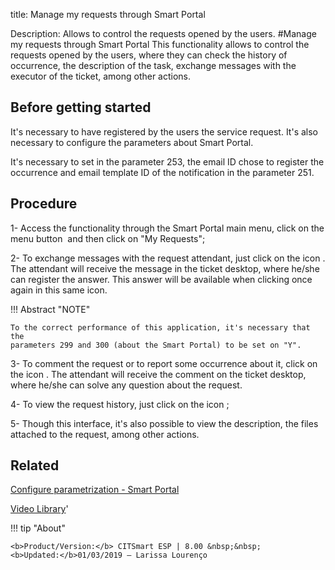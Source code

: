 title: Manage my requests through Smart Portal

Description: Allows to control the requests opened by the users.
#Manage my requests through Smart Portal
This functionality allows to control the requests opened by the users, where they can check the history of occurrence, the description of the task, exchange messages with the executor of the ticket, among other actions.

Before getting started
--------------------------

It's necessary to have registered by the users the service request. It's also
necessary to configure the parameters about Smart Portal.

It's necessary to set in the parameter 253, the email ID chose to register the
occurrence and email template ID of the notification in the parameter 251.

Procedure
-------------

1-  Access the functionality through the Smart Portal main menu, click on the
    menu button  and then click on "My Requests";

2-  To exchange messages with the request attendant, just click on the icon .
    The attendant will receive the message in the ticket desktop, where he/she
    can register the answer. This answer will be available when clicking once
    again in this same icon.

!!! Abstract "NOTE"  

    To the correct performance of this application, it's necessary that the
    parameters 299 and 300 (about the Smart Portal) to be set on "Y".

3-  To comment the request or to report some occurrence about it, click on the
    icon . The attendant will receive the comment on the ticket desktop, where
    he/she can solve any question about the request.

4-  To view the request history, just click on the icon ;

5-  Though this interface, it's also possible to view the description, the files
    attached to the request, among other actions.

Related
-----------

[Configure parametrization - Smart Portal](https://docs-dev.citsmart.com/en/site/citsmart-esp-8/4-platform-administration/parameters-list/configure-parametrization-smart-portal.html)

<i class='fa fa-youtube-play  fa-2x' style='color:#97ce17;vertical-align: middle;'> </i> [Video Library](https://www.youtube.com/playlist?list=PLB5qK2uzf2RNx1eXRaihDR_bxXjGhgFut)'

!!! tip "About"

    <b>Product/Version:</b> CITSmart ESP | 8.00 &nbsp;&nbsp;
    <b>Updated:</b>01/03/2019 – Larissa Lourenço
